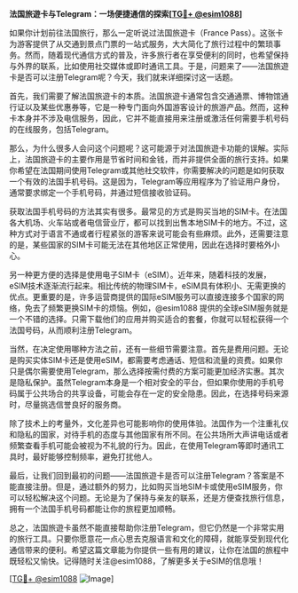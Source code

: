 **法国旅遊卡与Telegram：一场便捷通信的探索[[TG💪+ @esim1088](https://t.me/s/esim1088)]**

如果你计划前往法国旅行，那么一定听说过法国旅遊卡（France Pass）。这张卡为游客提供了从交通到景点门票的一站式服务，大大简化了旅行过程中的繁琐事务。然而，随着现代通信方式的普及，许多旅行者在享受便利的同时，也希望保持与外界的联系，比如使用社交媒体或即时通讯工具。于是，问题来了——法国旅遊卡是否可以注册Telegram呢？今天，我们就来详细探讨这一话题。

首先，我们需要了解法国旅遊卡的本质。法国旅遊卡通常包含交通通票、博物馆通行证以及某些优惠券等，它是一种专门面向外国游客设计的旅游产品。然而，这种卡本身并不涉及电信服务，因此，它并不能直接用来注册或激活任何需要手机号码的在线服务，包括Telegram。

那么，为什么很多人会问这个问题呢？这可能源于对法国旅遊卡功能的误解。实际上，法国旅遊卡的主要作用是节省时间和金钱，而并非提供全面的旅行支持。如果你希望在法国期间使用Telegram或其他社交软件，你需要解决的问题是如何获取一个有效的法国手机号码。这是因为，Telegram等应用程序为了验证用户身份，通常要求绑定一个手机号码，并通过短信接收验证码。

获取法国手机号码的方法其实有很多。最常见的方式是购买当地的SIM卡。在法国各大机场、火车站或者电信营业厅，都可以找到出售本地SIM卡的地方。不过，这种方式对于语言不通或者行程紧张的游客来说可能会有些麻烦。此外，还需要注意的是，某些国家的SIM卡可能无法在其他地区正常使用，因此在选择时要格外小心。

另一种更方便的选择是使用电子SIM卡（eSIM）。近年来，随着科技的发展，eSIM技术逐渐流行起来。相比传统的物理SIM卡，eSIM具有体积小、无需更换的优点。更重要的是，许多运营商提供的国际eSIM服务可以直接连接多个国家的网络，免去了频繁更换SIM卡的烦恼。例如，@esim1088 提供的全球eSIM服务就是一个不错的选择。只需下载他们的应用并购买适合的套餐，你就可以轻松获得一个法国号码，从而顺利注册Telegram。

当然，在决定使用哪种方法之前，还有一些细节需要注意。首先是费用问题。无论是购买实体SIM卡还是使用eSIM，都需要考虑通话、短信和流量的资费。如果你只是偶尔需要使用Telegram，那么选择按需付费的方案可能更加经济实惠。其次是隐私保护。虽然Telegram本身是一个相对安全的平台，但如果你使用的手机号码属于公共场合的共享设备，可能会存在一定的安全隐患。因此，在选择号码来源时，尽量挑选信誉良好的服务商。

除了技术上的考量外，文化差异也可能影响你的使用体验。法国作为一个注重礼仪和隐私的国家，对待手机的态度与其他国家有所不同。在公共场所大声讲电话或者频繁查看手机可能会被视为不礼貌的行为。因此，在使用Telegram等即时通讯工具时，最好能够控制频率，避免打扰他人。

最后，让我们回到最初的问题——法国旅遊卡是否可以注册Telegram？答案是不能直接注册。但是，通过额外的努力，比如购买当地SIM卡或使用eSIM服务，你可以轻松解决这个问题。无论是为了保持与亲友的联系，还是方便查找旅行信息，拥有一个法国手机号码都能让你的旅程更加顺畅。

总之，法国旅遊卡虽然不能直接帮助你注册Telegram，但它仍然是一个非常实用的旅行工具。只要你愿意花一点心思去克服语言和文化的障碍，就能享受到现代化通信带来的便利。希望这篇文章能为你提供一些有用的建议，让你在法国的旅程中既轻松又愉快。记得随时关注@esim1088，了解更多关于eSIM的信息哦！

[[TG💪+ @esim1088](https://t.me/s/esim1088) ![Image](https://i.postimg.cc/4NQfJmqS/Snipaste-2025-05-13-00-14-12.png)]